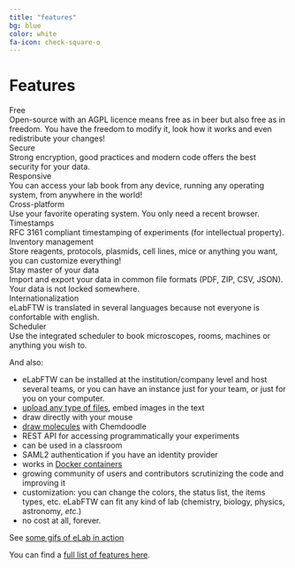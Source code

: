 ```yaml
---
title: "features"
bg: blue
color: white
fa-icon: check-square-o
---
```


# Features

<div class='row display-flex'>

<div class='col-xs-12 col-sm-4 col-md-4 col-lg-4'>
<div class='feature-title'>Free <i class='fa fa-usd'></i>
</div>
Open-source with an AGPL licence means free as in beer but also free as in freedom. You have the freedom to modify it, look how it works and even redistribute your changes!
</div>

<div class='col-xs-12 col-sm-4 col-md-4 col-lg-4'>
<div class='feature-title'>Secure <i class='fa fa-lock'></i></div>
Strong encryption, good practices and modern code offers the best security for your data.
</div>

<div class='col-xs-12 col-sm-4 col-md-4 col-lg-4'>
<div class='feature-title'>Responsive <i class='fa fa-mobile'></i> <i class='fa fa-tablet'></i> <i class='fa fa-desktop'></i></div>
You can access your lab book from any device, running any operating system, from anywhere in the world!
</div>

<div class='col-xs-12 col-sm-4 col-md-4 col-lg-4'>
<div class='feature-title'>Cross-platform <i class='fa fa-windows'></i> <i class='fa fa-apple'></i> <i class='fa fa-linux'></i></div>
Use your favorite operating system. You only need a recent browser.
</div>

<div class='col-xs-12 col-sm-4 col-md-4 col-lg-4'>
<div class='feature-title'>Timestamps <i class='fa fa-clock-o'></i></div>
RFC 3161 compliant timestamping of experiments (for intellectual property).
</div>

<div class='col-xs-12 col-sm-4 col-md-4 col-lg-4'>
<div class='feature-title'>Inventory management <i class='fa fa-database'></i></div>
Store reagents, protocols, plasmids, cell lines, mice or anything you want, you can customize everything!
</div>

<div class='col-xs-12 col-sm-4 col-md-4 col-lg-4'>
<div class='feature-title'>Stay master of your data <i class='fa fa-cloud-download'></i></div>
Import and export your data in common file formats (PDF, ZIP, CSV, JSON). Your data is not locked somewhere.
</div>

<div class='col-xs-12 col-sm-4 col-md-4 col-lg-4'>
<div class='feature-title'>Internationalization <i class='fa fa-globe'></i></div>
eLabFTW is translated in several languages because not everyone is confortable with english.
</div>

<div class='col-xs-12 col-sm-4 col-md-4 col-lg-4'>
<div class='feature-title'>Scheduler <i class='fa fa-calendar'></i></div>
Use the integrated scheduler to book microscopes, rooms, machines or anything you wish to.
</div>

</div>


And also:

- eLabFTW can be installed at the institution/company level and host several teams, or you can have an instance just for your team, or just for you on your computer.
- <a href='http://i.imgur.com/3oNA6vx.mp4'>upload any type of files</a>, embed images in the text
- draw directly with your mouse
- <a href='http://i.imgur.com/xoTad69.gif'>draw molecules</a> with Chemdoodle
- REST API for accessing programmatically your experiments
- can be used in a classroom
- SAML2 authentication if you have an identity provider
- works in <a href='https://elabftw.readthedocs.io/en/latest/docker-doc.html'>Docker containers</a>
- growing community of users and contributors scrutinizing the code and improving it
- customization: you can change the colors, the status list, the items types, etc. eLabFTW can fit any kind of lab (chemistry, biology, physics, astronomy, *etc.*)
- no cost at all, forever.

See [some gifs of eLab in action](http://imgur.com/gallery/V67U1)

You can find a [full list of features here](https://elabftw.readthedocs.io/en/latest/features.html).

